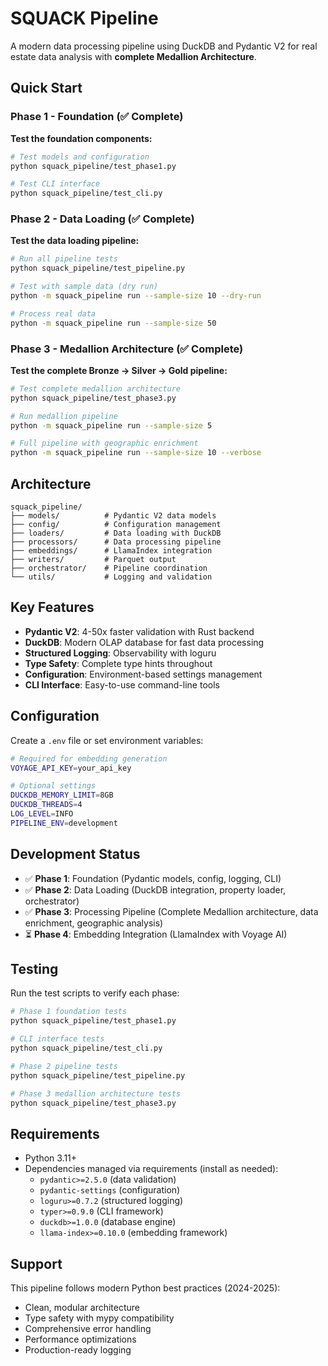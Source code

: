 # SQUACK Pipeline

A modern data processing pipeline using DuckDB and Pydantic V2 for real estate data analysis with **complete Medallion Architecture**.

## Quick Start

### Phase 1 - Foundation (✅ Complete)

**Test the foundation components:**

```bash
# Test models and configuration
python squack_pipeline/test_phase1.py

# Test CLI interface
python squack_pipeline/test_cli.py
```

### Phase 2 - Data Loading (✅ Complete)

**Test the data loading pipeline:**
```bash
# Run all pipeline tests
python squack_pipeline/test_pipeline.py

# Test with sample data (dry run)
python -m squack_pipeline run --sample-size 10 --dry-run

# Process real data  
python -m squack_pipeline run --sample-size 50
```

### Phase 3 - Medallion Architecture (✅ Complete)

**Test the complete Bronze → Silver → Gold pipeline:**

```bash
# Test complete medallion architecture
python squack_pipeline/test_phase3.py

# Run medallion pipeline
python -m squack_pipeline run --sample-size 5

# Full pipeline with geographic enrichment
python -m squack_pipeline run --sample-size 10 --verbose
```

## Architecture

```
squack_pipeline/
├── models/          # Pydantic V2 data models
├── config/          # Configuration management
├── loaders/         # Data loading with DuckDB
├── processors/      # Data processing pipeline
├── embeddings/      # LlamaIndex integration
├── writers/         # Parquet output
├── orchestrator/    # Pipeline coordination
└── utils/           # Logging and validation
```

## Key Features

- **Pydantic V2**: 4-50x faster validation with Rust backend
- **DuckDB**: Modern OLAP database for fast data processing
- **Structured Logging**: Observability with loguru
- **Type Safety**: Complete type hints throughout
- **Configuration**: Environment-based settings management
- **CLI Interface**: Easy-to-use command-line tools

## Configuration

Create a `.env` file or set environment variables:

```bash
# Required for embedding generation
VOYAGE_API_KEY=your_api_key

# Optional settings
DUCKDB_MEMORY_LIMIT=8GB
DUCKDB_THREADS=4
LOG_LEVEL=INFO
PIPELINE_ENV=development
```

## Development Status

- ✅ **Phase 1**: Foundation (Pydantic models, config, logging, CLI)
- ✅ **Phase 2**: Data Loading (DuckDB integration, property loader, orchestrator)
- ✅ **Phase 3**: Processing Pipeline (Complete Medallion architecture, data enrichment, geographic analysis)  
- ⏳ **Phase 4**: Embedding Integration (LlamaIndex with Voyage AI)

## Testing

Run the test scripts to verify each phase:

```bash
# Phase 1 foundation tests
python squack_pipeline/test_phase1.py

# CLI interface tests  
python squack_pipeline/test_cli.py

# Phase 2 pipeline tests
python squack_pipeline/test_pipeline.py

# Phase 3 medallion architecture tests
python squack_pipeline/test_phase3.py
```

## Requirements

- Python 3.11+
- Dependencies managed via requirements (install as needed):
  - `pydantic>=2.5.0` (data validation)
  - `pydantic-settings` (configuration)
  - `loguru>=0.7.2` (structured logging)
  - `typer>=0.9.0` (CLI framework)
  - `duckdb>=1.0.0` (database engine)
  - `llama-index>=0.10.0` (embedding framework)

## Support

This pipeline follows modern Python best practices (2024-2025):
- Clean, modular architecture
- Type safety with mypy compatibility
- Comprehensive error handling
- Performance optimizations
- Production-ready logging